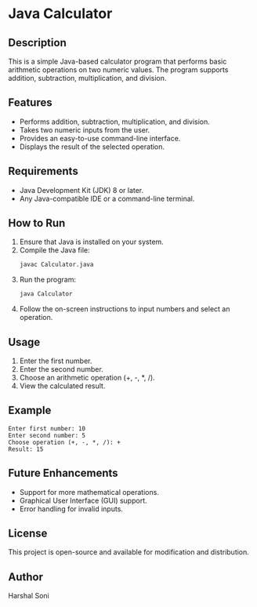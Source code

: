 # Java Calculator

## Description
This is a simple Java-based calculator program that performs basic arithmetic operations on two numeric values. The program supports addition, subtraction, multiplication, and division.

## Features
- Performs addition, subtraction, multiplication, and division.
- Takes two numeric inputs from the user.
- Provides an easy-to-use command-line interface.
- Displays the result of the selected operation.

## Requirements
- Java Development Kit (JDK) 8 or later.
- Any Java-compatible IDE or a command-line terminal.

## How to Run
1. Ensure that Java is installed on your system.
2. Compile the Java file:
   ```sh
   javac Calculator.java
   ```
3. Run the program:
   ```sh
   java Calculator
   ```
4. Follow the on-screen instructions to input numbers and select an operation.

## Usage
1. Enter the first number.
2. Enter the second number.
3. Choose an arithmetic operation (+, -, *, /).
4. View the calculated result.

## Example
```
Enter first number: 10
Enter second number: 5
Choose operation (+, -, *, /): +
Result: 15
```

## Future Enhancements
- Support for more mathematical operations.
- Graphical User Interface (GUI) support.
- Error handling for invalid inputs.

## License
This project is open-source and available for modification and distribution.

## Author
Harshal Soni

